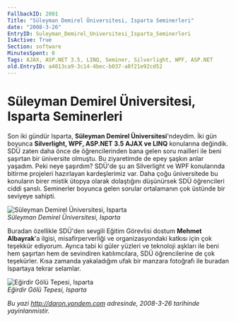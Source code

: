 ```yaml
---
FallbackID: 2001
Title: "Süleyman Demirel Üniversitesi, Isparta Seminerleri"
date: "2008-3-26"
EntryID: Suleyman_Demirel_Universitesi_Isparta_Seminerleri
IsActive: True
Section: software
MinutesSpent: 0
Tags: AJAX, ASP.NET 3.5, LINQ, Seminer, Silverlight, WPF, ASP.NET
old.EntryID: a4013ca9-3c14-4bec-b037-a8f21e92cd52
---
```

# Süleyman Demirel Üniversitesi, Isparta Seminerleri
Son iki gündür Isparta, **Süleyman Demirel Üniversitesi**'ndeydim. İki
gün boyunca **Silverlight, WPF, ASP.NET 3.5 AJAX ve LINQ** konularına
değindik. SDÜ zaten daha önce de öğrencilerinden bana gelen soru
mailleri ile beni şaşırtan bir üniversite olmuştu. Bu ziyaretimde de
epey şaşkın anlar yaşadım. Peki neye şaşırdım? SDÜ'de şu an Silverlight
ve WPF konularında bitirme projeleri hazırlayan kardeşlerimiz var. Daha
çoğu üniversitede bu konuların birer mistik ütopya olarak dolaştığını
düşünürsek SDÜ öğrencileri ciddi şanslı. Seminerler boyunca gelen
sorular ortalamanın çok üstünde bir seviyeye sahipti.

![Süleyman Demirel Üniversitesi,
Isparta](media/Suleyman_Demirel_Universitesi_Isparta_Seminerleri/25032008_1.jpg)\
*Süleyman Demirel Üniversitesi, Isparta*

Buradan özellikle SDÜ'den sevgili Eğitim Görevlisi dostum **Mehmet
Albayrak**'a ilgisi, misafirperverliği ve organizasyondaki katkısı için
çok teşekkür ediyorum. Ayrıca tabi ki güler yüzleri ve teknoloji aşkları
ile beni hem şaşırtan hem de sevindiren katılımcılara, SDÜ öğrencilerine
de çok teşekürler. Kısa zamanda yakaladığım ufak bir manzara fotoğrafı
ile buradan Ispartaya tekrar selamlar.

![Eğirdir Gölü Tepesi,
Isparta](media/Suleyman_Demirel_Universitesi_Isparta_Seminerleri/25032008_2.jpg)\
*Eğirdir Gölü Tepesi, Isparta*



*Bu yazi http://daron.yondem.com adresinde, 2008-3-26 tarihinde yayinlanmistir.*

